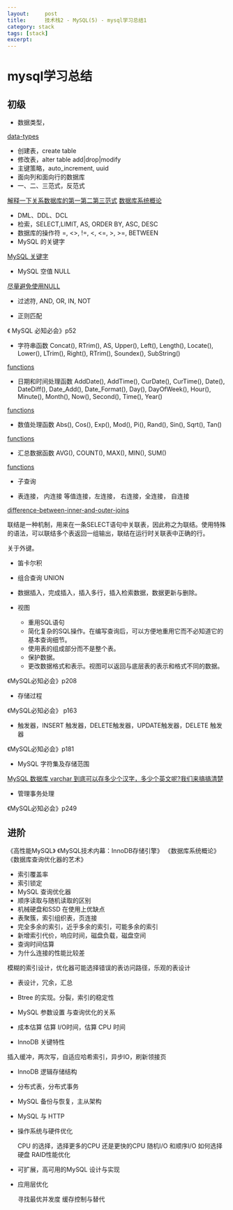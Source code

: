 ```yaml
---
layout:     post
title:      技术栈2 - MySQL(5) - mysql学习总结1
category: stack
tags: [stack]
excerpt: 
---
```


mysql学习总结
=============

初级
-----------

+ 数据类型，

[data-types](https://dev.mysql.com/doc/refman/5.5/en/data-types.html)


+ 创建表，create table
+ 修改表，alter table add|drop|modify
+ 主键策略，auto_increment, uuid
+ 面向列和面向行的数据库
+ 一、二、三范式，反范式

[解释一下关系数据库的第一第二第三范式](http://www.zhihu.com/question/24696366)
[数据库系统概论](http://item.jd.com/11550202.html)

+ DML、DDL、DCL
+ 检索，SELECT,LIMIT, AS, ORDER BY, ASC, DESC
+ 数据库的操作符 =, <>, !=, <, <=, >, >=, BETWEEN
+ MySQL 的关键字

[MySQL 关键字](http://www.cnblogs.com/lawdong/archive/2010/08/08/2357903.html)

+ MySQL 空值 NULL

[尽量避免使用NULL](https://ruby-china.org/topics/26873)

+ 过滤符, AND, OR, IN, NOT

+ 正则匹配

《 MySQL 必知必会》p52

+ 字符串函数
Concat(),  RTrim(), AS, Upper(), Left(), Length(), Locate(), Lower(), LTrim(), Right(), RTrim(), Soundex(), SubString()

[functions](https://dev.mysql.com/doc/refman/5.5/en/functions.html)

+ 日期和时间处理函数
AddDate(), AddTime(), CurDate(), CurTime(), Date(), DateDiff(), Date_Add(), Date_Format(), Day(), DayOfWeek(), Hour(), Minute(), Month(), Now(), Second(), Time(), Year()

[functions](https://dev.mysql.com/doc/refman/5.5/en/functions.html)


+ 数值处理函数
	Abs(), Cos(), Exp(), Mod(), Pi(), Rand(), Sin(), Sqrt(), Tan()

[functions](https://dev.mysql.com/doc/refman/5.5/en/functions.html)


+ 汇总数据函数
	AVG(), COUNT(), MAX(), MIN(), SUM()

[functions](https://dev.mysql.com/doc/refman/5.5/en/functions.html)

+ 子查询

+ 表连接， 内连接 等值连接，左连接， 右连接，全连接， 自连接

[difference-between-inner-and-outer-joins](http://stackoverflow.com/questions/38549/difference-between-inner-and-outer-joins)

联结是一种机制，用来在一条SELECT语句中关联表，因此称之为联结。使用特殊的语法，可以联结多个表返回一组输出，联结在运行时关联表中正确的行。

关于外键。

+ 笛卡尔积


+ 组合查询 UNION
+ 数据插入，完成插入，插入多行，插入检索数据，数据更新与删除。

+ 视图

	- 重用SQL语句
	- 简化复杂的SQL操作。在编写查询后，可以方便地重用它而不必知道它的基本查询细节。
	- 使用表的组成部分而不是整个表。
	- 保护数据。
	- 更改数据格式和表示。视图可以返回与底层表的表示和格式不同的数据。

《MySQL必知必会》p208

+ 存储过程

《MySQL必知必会》	p163

+ 触发器，INSERT 触发器，DELETE触发器，UPDATE触发器，DELETE 触发器

《MySQL必知必会》p181

+ MySQL 字符集及存储范围

[MySQL 数据库 varchar 到底可以存多少个汉字，多少个英文呢?我们来搞搞清楚](https://ruby-china.org/topics/24920)

+ 管理事务处理

《MySQL必知必会》p249

进阶
---------------

《高性能MySQL》
《MySQL技术内幕：InnoDB存储引擎》
《数据库系统概论》
《数据库查询优化器的艺术》

+ 索引覆盖率
+ 索引锁定
+ MySQL 查询优化器
+ 顺序读取与随机读取的区别
+ 机械硬盘和SSD 在使用上优缺点
+ 表聚簇，索引组织表，页连接
+ 完全多余的索引，近乎多余的索引，可能多余的索引
+ 新增索引代价，响应时间，磁盘负载，磁盘空间
+ 查询时间估算
+ 为什么连接的性能比较差

 模糊的索引设计，优化器可能选择错误的表访问路径，乐观的表设计

+ 表设计，冗余，汇总
+ Btree 的实现。分裂，索引的稳定性
+ MySQL 参数设置 与查询优化的关系
+ 成本估算
 估算 I/O时间，估算 CPU 时间

+ InnoDB 关键特性

插入缓冲，两次写，自适应哈希索引，异步IO，刷新领接页

+ InnoDB 逻辑存储结构

+ 分布式表，分布式事务

+ MySQL 备份与恢复，主从架构

+ MySQL 与 HTTP

+	操作系统与硬件优化

	CPU 的选择，选择更多的CPU 还是更快的CPU
	随机I/O 和顺序I/O
	如何选择硬盘
	RAID性能优化

+ 可扩展，高可用的MySQL 设计与实现

+ 应用层优化

	寻找最优并发度
	缓存控制与替代

